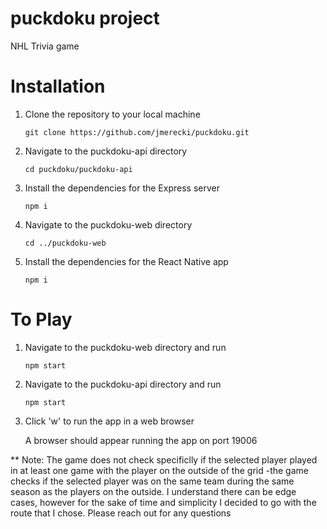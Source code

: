# puckdoku project

NHL Trivia game

# Installation
1. Clone the repository to your local machine
   
   ```
   git clone https://github.com/jmerecki/puckdoku.git
   ```

2. Navigate to the puckdoku-api directory

   ```
   cd puckdoku/puckdoku-api
   ```

3. Install the dependencies for the Express server
   ```
   npm i
   ```

5. Navigate to the puckdoku-web directory
   ```
   cd ../puckdoku-web
   ```

7. Install the dependencies for the React Native app
   ```
   npm i
   ```

# To Play

1. Navigate to the puckdoku-web directory and run
   ```
   npm start
   ```
2. Navigate to the puckdoku-api directory and run
   ```
   npm start
   ```
3. Click 'w' to run the app in a web browser

   A browser should appear running the app on port 19006


** Note: The game does not check specificlly if the selected player played in at least one game with the player on the outside of the grid -the game checks if the selected player was on the same team during the same season as the players on the outside. I understand there can be  edge cases, however for the sake of time and simplicity I decided to go with the route that I chose. Please reach out for any questions


   
